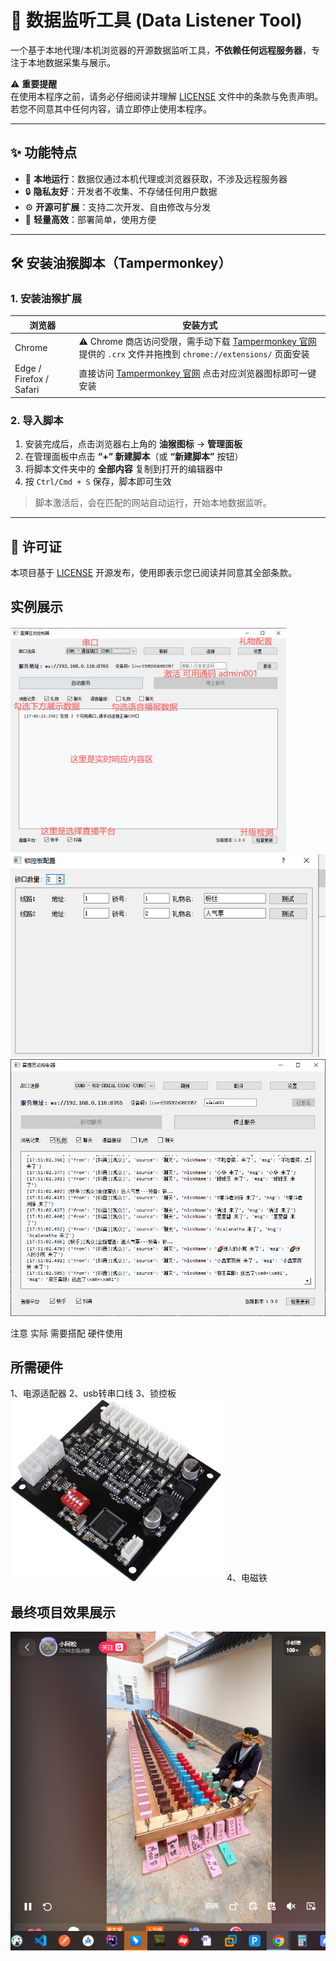 # 📡 数据监听工具 (Data Listener Tool)

一个基于本地代理/本机浏览器的开源数据监听工具，**不依赖任何远程服务器**，专注于本地数据采集与展示。  

⚠️ **重要提醒**  
在使用本程序之前，请务必仔细阅读并理解 [LICENSE](./LICENSE) 文件中的条款与免责声明。  
若您不同意其中任何内容，请立即停止使用本程序。  

---

## ✨ 功能特点
- 📍 **本地运行**：数据仅通过本机代理或浏览器获取，不涉及远程服务器  
- 🔒 **隐私友好**：开发者不收集、不存储任何用户数据  
- ⚙️ **开源可扩展**：支持二次开发、自由修改与分发  
- 🚀 **轻量高效**：部署简单，使用方便  

---

## 🛠️ 安装油猴脚本（Tampermonkey）

### 1. 安装油猴扩展
| 浏览器 | 安装方式 |
|--------|----------|
| Chrome | ⚠️ Chrome 商店访问受限，需手动下载 [Tampermonkey 官网](https://www.tampermonkey.net/index.php?browser=chrome) 提供的 `.crx` 文件并拖拽到 `chrome://extensions/` 页面安装 |
| Edge / Firefox / Safari | 直接访问 [Tampermonkey 官网](https://www.tampermonkey.net/index.php?browser=chrome) 点击对应浏览器图标即可一键安装 |

### 2. 导入脚本
1. 安装完成后，点击浏览器右上角的 **油猴图标** → **管理面板**  
2. 在管理面板中点击 **“+” 新建脚本**（或 **“新建脚本”** 按钮）  
3. 将脚本文件夹中的 **全部内容** 复制到打开的编辑器中  
4. 按 `Ctrl/Cmd + S` 保存，脚本即可生效  

> 脚本激活后，会在匹配的网站自动运行，开始本地数据监听。

---

## 📄 许可证
本项目基于 [LICENSE](./LICENSE) 开源发布，使用即表示您已阅读并同意其全部条款。

## 实例展示
![主页面](./softImg/main.png)
![礼物设置](./softImg/setting.png)
![数据采集](./softImg/shuju.png)

注意 实际 需要搭配 硬件使用 

## 所需硬件 
1、电源适配器 
2、usb转串口线
3、锁控板
![device](./softImg/lockdevice.png)
4、电磁铁

## 最终项目效果展示 
![cando](./softImg/cando.png)